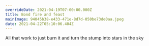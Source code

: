 ```yaml
---
overrideDate: 2021-04-19T07:00:00.000Z
title: Bond fire and feast
mainImage: 94045b38-e433-471e-8d7d-050be73de0aa.jpeg
date: 2021-04-22T05:10:06.404Z
---
```

All that work to just burn it and turn the stump into stars in the sky